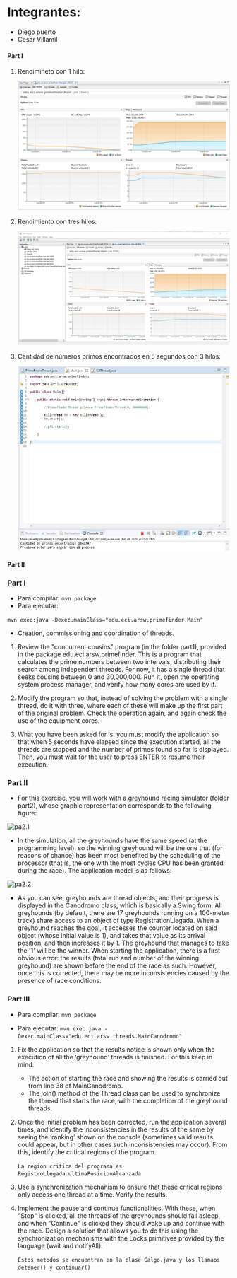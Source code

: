 ﻿# **Integrantes:**
- Diego puerto
- Cesar Villamil


#### **Part I**
1. Rendimineto con 1 hilo:

    ![](/CONCURRENT_PROGRAMMING-JAVA_MAVEN-DOGS_RACE/img/media/1.jpg)

    
2. Rendimiento con tres hilos:

    ![](/CONCURRENT_PROGRAMMING-JAVA_MAVEN-DOGS_RACE/img/media/2.jpg)
    
3. Cantidad de números primos encontrados en 5 segundos con 3 hilos:

    ![](/CONCURRENT_PROGRAMMING-JAVA_MAVEN-DOGS_RACE/img/media/3.jpg)
    
#### **Part II**

### Part I


*   Para compilar:
```mvn package```
*   Para ejecutar:

```mvn exec:java -Dexec.mainClass="edu.eci.arsw.primefinder.Main"```
*   Creation, commissioning and coordination of threads.
1.  Review the "concurrent cousins" program (in the folder part1), provided in the package edu.eci.arsw.primefinder. This is a program that calculates the prime numbers between two intervals, distributing their search among independent threads. For now, it has a single thread that seeks cousins ​​between 0 and 30,000,000. Run it, open the operating system process manager, and verify how many cores are used by it.



2.  Modify the program so that, instead of solving the problem with a single thread, do it with three, where each of these will make up the first part of the original problem. Check the operation again, and again check the use of the equipment cores.



3.  What you have been asked for is: you must modify the application so that when 5 seconds have elapsed since the execution started, all the threads are stopped and the number of primes ​​found so far is displayed. Then, you must wait for the user to press ENTER to resume their execution.




### Part II


*   For this exercise, you will work with a greyhound racing simulator (folder part2), whose graphic representation corresponds to the following figure:



![pa2.1](https://github.com/sebastianfrasic/Lab1-ARSW/blob/master/DOGS_RACE/CONCURRENT_PROGRAMMING-JAVA_MAVEN-DOGS_RACE/img/media/image1.png)



*   In the simulation, all the greyhounds have the same speed (at the programming level), so the winning greyhound will be the one that (for reasons of chance) has been most benefited by the scheduling of the processor (that is, the one with the most cycles CPU has been granted during the race). The application model is as follows:

![pa2.2](https://github.com/sebastianfrasic/Lab1-ARSW/blob/master/DOGS_RACE/CONCURRENT_PROGRAMMING-JAVA_MAVEN-DOGS_RACE/img/media/image2.png)




*   As you can see, greyhounds are thread objects, and their progress is displayed in the Canodromo class, which is basically a Swing form. All greyhounds (by default, there are 17 greyhounds running on a 100-meter track) share access to an object of type RegistrationLlegada. When a greyhound reaches the goal, it accesses the counter located on said object (whose initial value is 1), and takes that value as its arrival position, and then increases it by 1. The greyhound that manages to take the '1' will be the winner.
When starting the application, there is a first obvious error: the results (total run and number of the winning greyhound) are shown before the end of the race as such. However, once this is corrected, there may be more inconsistencies caused by the presence of race conditions.

### Part III



*   Para compilar: 
```mvn package```



*   Para ejecutar:
 ```mvn exec:java -Dexec.mainClass="edu.eci.arsw.threads.MainCanodromo"```



1.  Fix the application so that the results notice is shown only when the execution of all the ‘greyhound’ threads is finished. For this keep in mind:

    *   The action of starting the race and showing the results is carried out from line 38 of MainCanodromo.
    *   The join() method of the Thread class can be used to synchronize the thread that starts the race, with the completion of the greyhound threads.

2.  Once the initial problem has been corrected, run the application several times, and identify the inconsistencies in the results of the same by seeing the ‘ranking’ shown on the console (sometimes valid results could appear, but in other cases such inconsistencies may occur). From this, identify the critical regions of the program.

    ```La region critica del programa es  RegistroLlegada.ultimaPosicionAlcanzada ```


3. Use a synchronization mechanism to ensure that these critical regions only access one thread at a time. Verify the results.

4.  Implement the pause and continue functionalities. With these, when "Stop" is clicked, all the threads of the greyhounds should fall asleep, and when "Continue" is clicked they should wake up and continue with the race. Design a solution that allows you to do this using the synchronization mechanisms with the Locks primitives provided by the language (wait and notifyAll).


    ```Estos metodos se encuentran en la clase Galgo.java y los llamaos detener() y continuar()  ```
